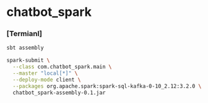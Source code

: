 # chatbot_spark


### [Termianl]
```bash
sbt assembly

spark-submit \
  --class com.chatbot_spark.main \
  --master "local[*]" \
  --deploy-mode client \
  --packages org.apache.spark:spark-sql-kafka-0-10_2.12:3.2.0 \
  chatbot_spark-assembly-0.1.jar
```
